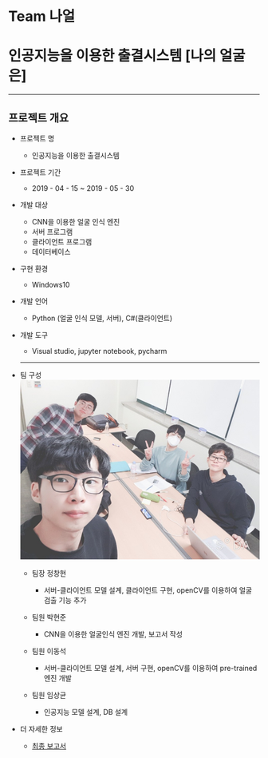 # Team 나얼
# 인공지능을 이용한 출결시스템 [나의 얼굴은]
----------------------------------------


## 프로젝트 개요
- 프로젝트 명
  * 인공지능을 이용한 출결시스템

- 프로젝트 기간
  * 2019 - 04 - 15 ~ 2019 - 05 - 30
  
  

- 개발 대상
  * CNN을 이용한 얼굴 인식 엔진
  * 서버 프로그램
  * 클라이언트 프로그램
  * 데이터베이스

- 구현 환경
  * Windows10

- 개발 언어
  * Python (얼굴 인식 모델, 서버), C#(클라이언트)

- 개발 도구
  * Visual studio, jupyter notebook, pycharm
  -------------------------------------
- 팀 구성
![Team_Image](https://github.com/ckdgus0505/Naul/blob/master/Documents/Team.png)
  * 팀장 정창현
    + 서버-클라이언트 모델 설계, 클라이언트 구현, openCV를 이용하여 얼굴 검출 기능 추가

  * 팀원 박현준
    + CNN을 이용한 얼굴인식 엔진 개발, 보고서 작성

  * 팀원 이동석
    + 서버-클라이언트 모델 설계, 서버 구현, openCV를 이용하여 pre-trained 엔진 개발
    
  * 팀원 임상균
    + 인공지능 모델 설계, DB 설계

- 더 자세한 정보
  * [최종 보고서](https://github.com/ckdgus0505/Naul/blob/master/Documents/Report.pdf)
